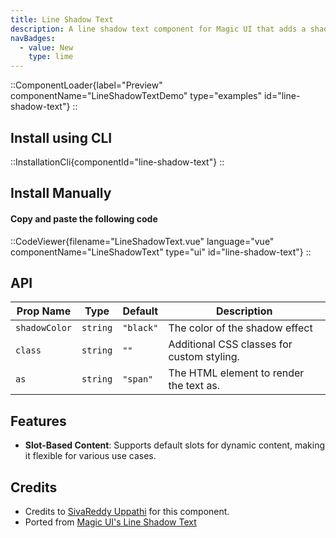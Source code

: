 ```yaml
---
title: Line Shadow Text
description: A line shadow text component for Magic UI that adds a shadow effect to the text, making it visually appealing and engaging.
navBadges:
  - value: New
    type: lime
---
```


::ComponentLoader{label="Preview" componentName="LineShadowTextDemo" type="examples" id="line-shadow-text"}
::

## Install using CLI

::InstallationCli{componentId="line-shadow-text"}
::

## Install Manually

#### Copy and paste the following code

::CodeViewer{filename="LineShadowText.vue" language="vue" componentName="LineShadowText" type="ui" id="line-shadow-text"}
::

## API

| Prop Name     | Type     | Default   | Description                                |
| ------------- | -------- | --------- | ------------------------------------------ |
| `shadowColor` | `string` | `"black"` | The color of the shadow effect             |
| `class`       | `string` | `""`      | Additional CSS classes for custom styling. |
| `as`          | `string` | `"span"`  | The HTML element to render the text as.    |

## Features

- **Slot-Based Content**: Supports default slots for dynamic content, making it flexible for various use cases.

## Credits

- Credits to [SivaReddy Uppathi](https://github.com/sivareddyuppathi) for this component.
- Ported from [Magic UI's Line Shadow Text](https://magicui.design/docs/components/line-shadow-text)
